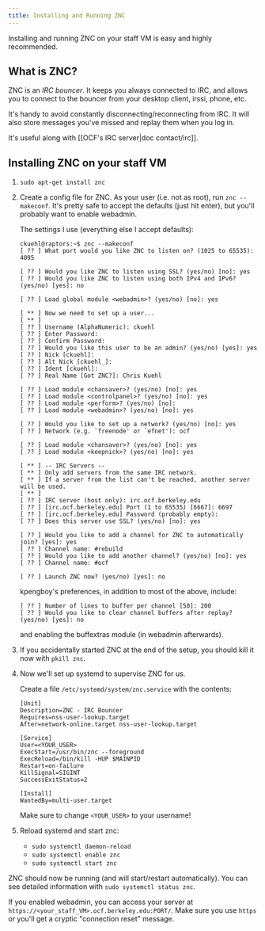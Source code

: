 ```yaml
---
title: Installing and Running ZNC
---
```


Installing and running ZNC on your staff VM is easy and highly recommended.

## What is ZNC?

ZNC is an *IRC bouncer*. It keeps you always connected to IRC, and allows you
to connect to the bouncer from your desktop client, irssi, phone, etc.

It's handy to avoid constantly disconnecting/reconnecting from IRC. It will
also store messages you've missed and replay them when you log in.

It's useful along with [[OCF's IRC server|doc contact/irc]].

## Installing ZNC on your staff VM

1. `sudo apt-get install znc`

2. Create a config file for ZNC. As your user (i.e. not as root), run `znc
   --makeconf`. It's pretty safe to accept the defaults (just hit enter), but
   you'll probably want to enable webadmin.

   The settings I use (everything else I accept defaults):

   ```
   ckuehl@raptors:~$ znc --makeconf
   [ ?? ] What port would you like ZNC to listen on? (1025 to 65535): 4095

   [ ?? ] Would you like ZNC to listen using SSL? (yes/no) [no]: yes
   [ ?? ] Would you like ZNC to listen using both IPv4 and IPv6? (yes/no) [yes]: no

   [ ?? ] Load global module <webadmin>? (yes/no) [no]: yes

   [ ** ] Now we need to set up a user...
   [ ** ]
   [ ?? ] Username (AlphaNumeric): ckuehl
   [ ?? ] Enter Password:
   [ ?? ] Confirm Password:
   [ ?? ] Would you like this user to be an admin? (yes/no) [yes]: yes
   [ ?? ] Nick [ckuehl]:
   [ ?? ] Alt Nick [ckuehl_]:
   [ ?? ] Ident [ckuehl]:
   [ ?? ] Real Name [Got ZNC?]: Chris Kuehl

   [ ?? ] Load module <chansaver>? (yes/no) [no]: yes
   [ ?? ] Load module <controlpanel>? (yes/no) [no]: yes
   [ ?? ] Load module <perform>? (yes/no) [no]:
   [ ?? ] Load module <webadmin>? (yes/no) [no]: yes

   [ ?? ] Would you like to set up a network? (yes/no) [no]: yes
   [ ?? ] Network (e.g. `freenode' or `efnet'): ocf

   [ ?? ] Load module <chansaver>? (yes/no) [no]: yes
   [ ?? ] Load module <keepnick>? (yes/no) [no]: yes

   [ ** ] -- IRC Servers --
   [ ** ] Only add servers from the same IRC network.
   [ ** ] If a server from the list can't be reached, another server will be used.
   [ ** ]
   [ ?? ] IRC server (host only): irc.ocf.berkeley.edu
   [ ?? ] [irc.ocf.berkeley.edu] Port (1 to 65535) [6667]: 6697
   [ ?? ] [irc.ocf.berkeley.edu] Password (probably empty):
   [ ?? ] Does this server use SSL? (yes/no) [no]: yes

   [ ?? ] Would you like to add a channel for ZNC to automatically join? [yes]: yes
   [ ?? ] Channel name: #rebuild
   [ ?? ] Would you like to add another channel? (yes/no) [no]: yes
   [ ?? ] Channel name: #ocf

   [ ?? ] Launch ZNC now? (yes/no) [yes]: no
   ```

   kpengboy's preferences, in addition to most of the above, include:

   ```
   [ ?? ] Number of lines to buffer per channel [50]: 200
   [ ?? ] Would you like to clear channel buffers after replay? (yes/no) [yes]: no
   ```

   and enabling the buffextras module (in webadmin afterwards).

3. If you accidentally started ZNC at the end of the setup, you should kill it
   now with `pkill znc`.

4. Now we'll set up systemd to supervise ZNC for us.

   Create a file `/etc/systemd/system/znc.service` with the contents:

       [Unit]
       Description=ZNC - IRC Bouncer
       Requires=nss-user-lookup.target
       After=network-online.target nss-user-lookup.target

       [Service]
       User=<YOUR_USER>
       ExecStart=/usr/bin/znc --foreground
       ExecReload=/bin/kill -HUP $MAINPID
       Restart=on-failure
       KillSignal=SIGINT
       SuccessExitStatus=2

       [Install]
       WantedBy=multi-user.target

   Make sure to change `<YOUR_USER>` to your username!

5. Reload systemd and start znc:

    * `sudo systemctl daemon-reload`
    * `sudo systemctl enable znc`
    * `sudo systemctl start znc`

ZNC should now be running (and will start/restart automatically). You can see
detailed information with `sudo systemctl status znc`.

If you enabled webadmin, you can access your server at
`https://<your_staff_VM>.ocf.berkeley.edu:PORT/`. Make sure you use `https` or
you'll get a cryptic "connection reset" message.
